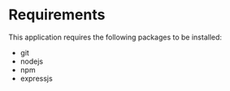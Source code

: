 # Requirements

This application requires the following packages to be installed:

* git
* nodejs
* npm
* expressjs

